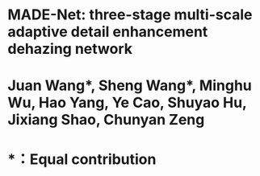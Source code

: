# MADE-Net: three-stage multi-scale adaptive detail enhancement dehazing network
# Juan Wang*, Sheng Wang*, Minghu Wu, Hao Yang, Ye Cao, Shuyao Hu, Jixiang Shao, Chunyan Zeng
# *：Equal contribution
